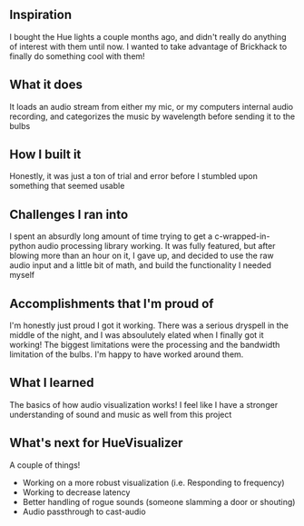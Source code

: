 ## Inspiration
I bought the Hue lights a couple months ago, and didn't really do anything of interest with them until now. I wanted to take advantage of Brickhack to finally do something cool with them! 
## What it does
It loads an audio stream from either my mic, or my computers internal audio recording, and categorizes the music by wavelength before sending it to the bulbs
## How I built it
Honestly, it was just a ton of trial and error before I stumbled upon something that seemed usable
## Challenges I ran into
I spent an absurdly long amount of time trying to get a c-wrapped-in-python audio processing library working. It was fully featured, but after blowing more than an hour on it, I gave up, and decided to use the raw audio input and a little bit of math, and build the functionality I needed myself
## Accomplishments that I'm proud of
I'm honestly just proud I got it working. There was a serious dryspell in the middle of the night, and I was absoulutely elated when I finally got it working! The biggest limitations were the processing and the bandwidth limitation of the bulbs. I'm happy to have worked around them.
## What I learned
The basics of how audio visualization works! I feel like I have a stronger understanding of sound and music as well from this project
## What's next for HueVisualizer
A couple of things!
* Working on a more robust visualization (i.e. Responding to frequency)
* Working to decrease latency
* Better handling of rogue sounds (someone slamming a door or shouting)
* Audio passthrough to cast-audio
